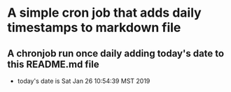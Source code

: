 A simple cron job that adds daily timestamps to markdown file
============================================================
## A chronjob run once daily adding today's date to this README.md file
* today's date is Sat Jan 26 10:54:39 MST 2019
